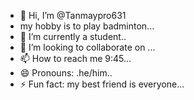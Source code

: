 - 👋 Hi, I’m @Tanmaypro631
- my hobby is to play badminton...
- 🌱 I’m currently a student..
- 💞️ I’m looking to collaborate on ...
- 📫 How to reach me 9:45...
- 😄 Pronouns: .he/him..
- ⚡ Fun fact: my best friend is everyone...

<!---
Tanmaypro631/Tanmaypro631 is a ✨ special ✨ repository because its `README.md` (this file) appears on your GitHub profile.
You can click the Preview link to take a look at your changes.
--->
